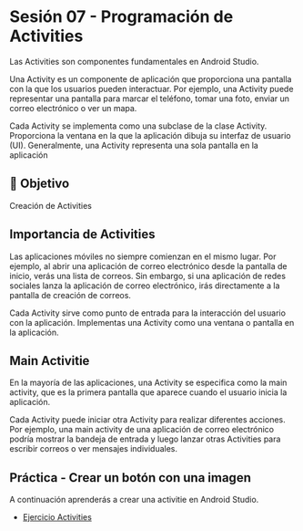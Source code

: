 # Sesión 07 - Programación de Activities

 Las Activities son componentes fundamentales en Android Studio.

 Una Activity es un componente de aplicación que proporciona una pantalla con la que los usuarios pueden interactuar. Por ejemplo, una Activity puede representar una pantalla para marcar el teléfono, tomar una foto, enviar un correo electrónico o ver un mapa.

 Cada Activity se implementa como una subclase de la clase Activity. Proporciona la ventana en la que la aplicación dibuja su interfaz de usuario (UI). Generalmente, una Activity representa una sola pantalla en la aplicación

## 🎯 Objetivo

Creación de Activities

## Importancia de Activities

Las aplicaciones móviles no siempre comienzan en el mismo lugar. Por ejemplo, al abrir una aplicación de correo electrónico desde la pantalla de inicio, verás una lista de correos. Sin embargo, si una aplicación de redes sociales lanza la aplicación de correo electrónico, irás directamente a la pantalla de creación de correos.

Cada Activity sirve como punto de entrada para la interacción del usuario con la aplicación. Implementas una Activity como una ventana o pantalla en la aplicación.

## Main Activitie

En la mayoría de las aplicaciones, una Activity se especifica como la main activity, que es la primera pantalla que aparece cuando el usuario inicia la aplicación.

Cada Activity puede iniciar otra Activity para realizar diferentes acciones. Por ejemplo, una main activity de una aplicación de correo electrónico podría mostrar la bandeja de entrada y luego lanzar otras Activities para escribir correos o ver mensajes individuales.

## Práctica - Crear un botón con una imagen

A continuación aprenderás a crear una activitie en Android Studio.

- [Ejercicio Activities](practica/README.md)

